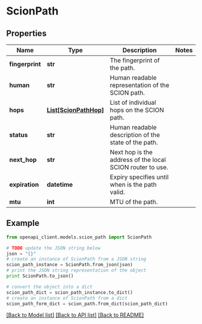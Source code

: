 # ScionPath


## Properties

Name | Type | Description | Notes
------------ | ------------- | ------------- | -------------
**fingerprint** | **str** | The fingerprint of the path. | 
**human** | **str** | Human readable representation of the SCION path. | 
**hops** | [**List[ScionPathHop]**](ScionPathHop.md) | List of individual hops on the SCION path. | 
**status** | **str** | Human readable description of the state of the path. | 
**next_hop** | **str** | Next hop is the address of the local SCION router to use. | 
**expiration** | **datetime** | Expiry specifies until when is the path valid. | 
**mtu** | **int** | MTU of the path. | 

## Example

```python
from openapi_client.models.scion_path import ScionPath

# TODO update the JSON string below
json = "{}"
# create an instance of ScionPath from a JSON string
scion_path_instance = ScionPath.from_json(json)
# print the JSON string representation of the object
print ScionPath.to_json()

# convert the object into a dict
scion_path_dict = scion_path_instance.to_dict()
# create an instance of ScionPath from a dict
scion_path_form_dict = scion_path.from_dict(scion_path_dict)
```
[[Back to Model list]](../README.md#documentation-for-models) [[Back to API list]](../README.md#documentation-for-api-endpoints) [[Back to README]](../README.md)


